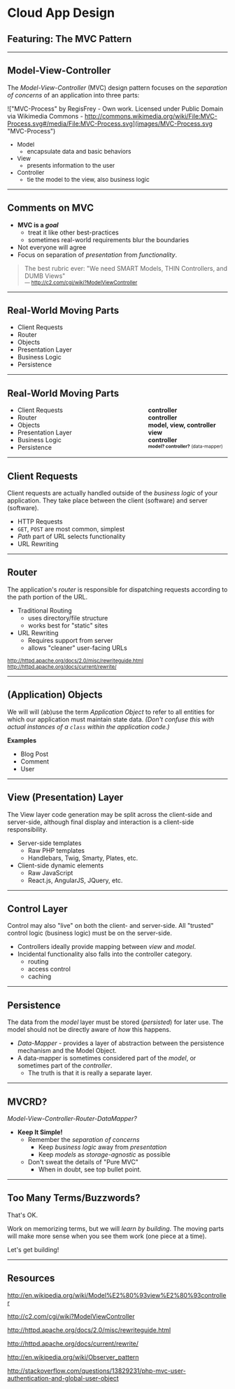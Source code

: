 # Cloud App Design
## Featuring: The MVC Pattern

---

## Model-View-Controller

The _Model-View-Controller_ (MVC) design pattern focuses on the _separation of concerns_ of an application into three parts:

<!-- .element: style="width: 9em; position: relative; float: right; display: block;" -->
!["MVC-Process" by RegisFrey - Own work. Licensed under Public Domain via Wikimedia Commons - http://commons.wikimedia.org/wiki/File:MVC-Process.svg#/media/File:MVC-Process.svg](images/MVC-Process.svg "MVC-Process")
<small style="width: 17em; font-size: 95%;">

* Model
    - encapsulate data and basic behaviors
* View
    - presents information to the user
* Controller
    - tie the model to the view, also business logic

</small>

---

## Comments on MVC

* **MVC is a _goal_**
    - treat it like other best-practices
    - sometimes real-world requirements blur the boundaries
* Not everyone will agree
* Focus on separation of _presentation_ from _functionality_.

>  The best rubric ever: "We need SMART Models, THIN Controllers, and DUMB Views"<br><small>&mdash; http://c2.com/cgi/wiki?ModelViewController</small>

---

## Real-World Moving Parts

* Client Requests  <div style="float: right; width: 13em; text-align: left; padding-left: 1.2em;"> &nbsp; </div>
* Router  <div style="float: right; width: 13em; text-align: left; padding-left: 1.2em;"> &nbsp; </div>
* Objects  <div style="float: right; width: 13em; text-align: left; padding-left: 1.2em;"> &nbsp; </div>
* Presentation Layer  <div style="float: right; width: 13em; text-align: left; padding-left: 1.2em;"> &nbsp; </div>
* Business Logic  <div style="float: right; width: 13em; text-align: left; padding-left: 1.2em;"> &nbsp; </div>
* Persistence  <div style="float: right; width: 13em; text-align: left; padding-left: 1.2em;"> &nbsp; </div>

<!-- .slide: data-transition="fade" -->

----

<!-- .slide: data-transition="fade" -->

## Real-World Moving Parts

* Client Requests  <div style="float: right; width: 13em; text-align: left; padding-left: 1.2em;"><b>controller</b></div>
* Router  <div style="float: right; width: 13em; text-align: left; padding-left: 1.2em;"><b>controller</b></div>
* Objects  <div style="float: right; width: 13em; text-align: left; padding-left: 1.2em;"><b>model, view, controller</b></div>
* Presentation Layer  <div style="float: right; width: 13em; text-align: left; padding-left: 1.2em;"><b>view</b></div>
* Business Logic  <div style="float: right; width: 13em; text-align: left; padding-left: 1.2em;"><b>controller</b></div>
* Persistence  <div style="float: right; width: 13em; text-align: left; padding-left: 1.2em;"><span style="font-size:75%;"><b>model? controller?</b>&nbsp;(data-mapper)</span></div>

---

## Client Requests

Client requests are actually handled outside of the _business logic_ of your application.  They take place between the client (software) and server (software).

* HTTP Requests
* `GET`, `POST` are most common, simplest
* _Path_ part of URL selects functionality
* URL Rewriting

---

## Router

The application's _router_ is responsible for dispatching requests according to the path portion of the URL.

* Traditional Routing
    - uses directory/file structure
    - works best for "static" sites
* URL Rewriting
    - Requires support from server
    - allows "cleaner" user-facing URLs

<small>http://httpd.apache.org/docs/2.0/misc/rewriteguide.html<br>http://httpd.apache.org/docs/current/rewrite/</small>

---

## (Application) Objects

We will will (ab)use the term _Application Object_ to refer to all entities for which our application must maintain state data.  <i>(Don't confuse this with actual instances of a `class` within the application code.)</i>

**Examples**
<small style="font-size: 100%; display: block; margin-left: .5em; width: 800px; text-align: left;">

* Blog Post
* Comment
* User

</small>

---

## View (Presentation) Layer

The View layer code generation may be split across the client-side and server-side, although final display and interaction is a client-side responsibility.

* Server-side templates
    - Raw PHP templates
    - Handlebars, Twig, Smarty, Plates, etc.
* Client-side dynamic elements
    - Raw JavaScript
    - React.js, AngularJS, JQuery, etc.

---

## Control Layer

Control may also "live" on both the client- and server-side.  All "trusted" control logic (business logic) must be on the server-side.

* Controllers ideally provide mapping between _view_ and _model_.
* Incidental functionality also falls into the controller category.
    - routing
    - access control
    - caching

---

## Persistence

The data from the _model_ layer must be stored (_persisted_) for later use.  The model should not be directly aware of _how_ this happens.

* _Data-Mapper_ - provides a layer of abstraction between the persistence mechanism and the Model Object.
* A data-mapper is sometimes considered part of the _model_, or sometimes part of the _controller_.
    - The truth is that it is really a separate layer.

---

<!-- .slide: data-background="images/grumpy-cloud-outline.jpg" class="bg-box" -->

## MVCRD?

_Model-View-Controller-Router-DataMapper?_

* **Keep It Simple!**
    - Remember the _separation of concerns_
        + Keep _business logic_ away from _presentation_
        + Keep _models_ as _storage-agnostic_ as possible
    - Don't sweat the details of "Pure MVC"
        + When in doubt, see top bullet point.

---

<!-- .slide: data-background="images/cloud_sparks.jpg" class="bg-box" -->

## Too Many Terms/Buzzwords?

That's OK.  

Work on memorizing terms, but we will _learn by building_.  The moving parts will make more sense when you see them work (one piece at a time).

Let's get building!

---

## Resources

http://en.wikipedia.org/wiki/Model%E2%80%93view%E2%80%93controller

http://c2.com/cgi/wiki?ModelViewController

http://httpd.apache.org/docs/2.0/misc/rewriteguide.html

http://httpd.apache.org/docs/current/rewrite/

http://en.wikipedia.org/wiki/Observer_pattern

http://stackoverflow.com/questions/13829231/php-mvc-user-authentication-and-global-user-object


